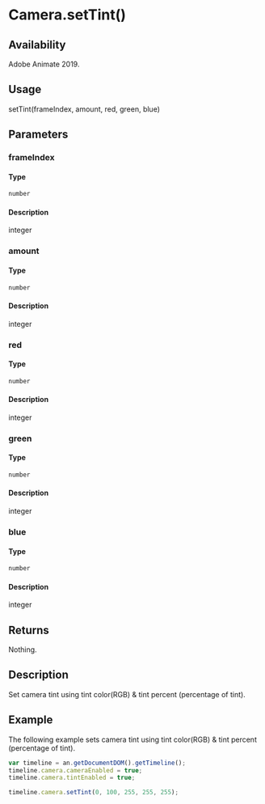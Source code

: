 # Camera.setTint()

## Availability

Adobe Animate 2019.

## Usage

setTint(frameIndex, amount, red, green, blue)

## Parameters

### **frameIndex**

#### Type

```typescript
number
```

#### Description

integer

### **amount**

#### Type

```typescript
number
```

#### Description

integer

### **red**

#### Type

```typescript
number
```

#### Description

integer

### **green**

#### Type

```typescript
number
```

#### Description

integer

### **blue**

#### Type

```typescript
number
```

#### Description

integer

## Returns

Nothing.

## Description

Set camera tint using tint color(RGB) & tint percent (percentage of tint).

## Example

The following example sets camera tint using tint color(RGB) & tint percent (percentage of tint).

```javascript
var timeline = an.getDocumentDOM().getTimeline();
timeline.camera.cameraEnabled = true;
timeline.camera.tintEnabled = true;

timeline.camera.setTint(0, 100, 255, 255, 255);
```

